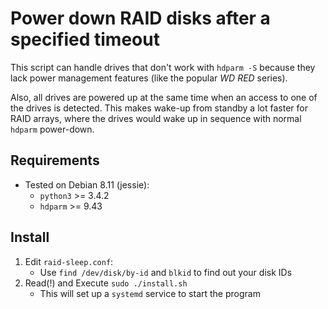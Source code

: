 # Power down RAID disks after a specified timeout

This script can handle drives that don't work with `hdparm -S` because
they lack power management features (like the popular *WD RED* series).

Also, all drives are powered up at the same time when an access to
one of the drives is detected. This makes wake-up from standby a lot
faster for RAID arrays, where the drives would wake up in sequence
with normal `hdparm` power-down.

## Requirements

* Tested on Debian 8.11 (jessie): 
  * `python3` >= 3.4.2
  * `hdparm` >= 9.43

## Install

1. Edit `raid-sleep.conf`:
    * Use `find /dev/disk/by-id` and `blkid` to find out your disk IDs
2. Read(!) and Execute `sudo ./install.sh`
    * This will set up a `systemd` service to start the program
